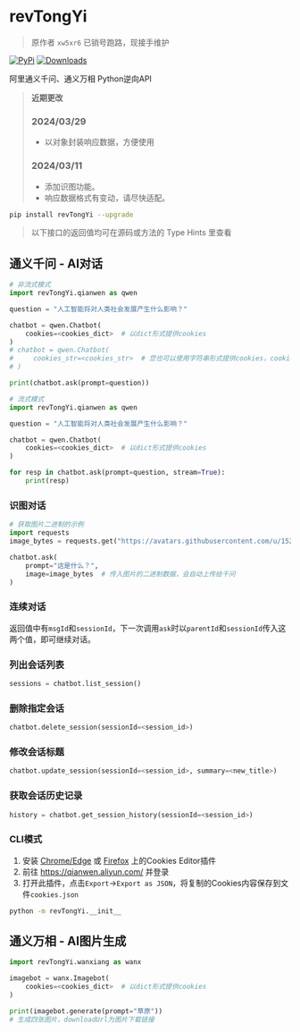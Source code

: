 # revTongYi

> 原作者 `xw5xr6` 已销号跑路，现接手维护

[![PyPi](https://img.shields.io/pypi/v/revTongYi.svg)](https://pypi.python.org/pypi/revTongYi)
[![Downloads](https://static.pepy.tech/badge/revTongYi)](https://pypi.python.org/pypi/revTongYi)

阿里通义千问、通义万相 Python逆向API

> **近期更改**
>
> ### 2024/03/29
> - 以对象封装响应数据，方便使用 
>
> ### 2024/03/11
> - 添加识图功能。
> - 响应数据格式有变动，请尽快适配。

```bash
pip install revTongYi --upgrade
```

> 以下接口的返回值均可在源码或方法的 Type Hints 里查看

## 通义千问 - AI对话

```python
# 非流式模式
import revTongYi.qianwen as qwen

question = "人工智能将对人类社会发展产生什么影响？"

chatbot = qwen.Chatbot(
    cookies=<cookies_dict>  # 以dict形式提供cookies
)
# chatbot = qwen.Chatbot(
#     cookies_str=<cookies_str>  # 您也可以使用字符串形式提供cookies，cookies字符串可以从浏览器的请求头中获取
# )

print(chatbot.ask(prompt=question))
```

```python
# 流式模式
import revTongYi.qianwen as qwen

question = "人工智能将对人类社会发展产生什么影响？"

chatbot = qwen.Chatbot(
    cookies=<cookies_dict>  # 以dict形式提供cookies
)

for resp in chatbot.ask(prompt=question, stream=True):
    print(resp)
```

### 识图对话

```python
# 获取图片二进制的示例
import requests
image_bytes = requests.get("https://avatars.githubusercontent.com/u/152763253").content

chatbot.ask(
    prompt="这是什么？",
    image=image_bytes  # 传入图片的二进制数据，会自动上传给千问
)
```

### 连续对话

返回值中有`msgId`和`sessionId`，下一次调用`ask`时以`parentId`和`sessionId`传入这两个值，即可继续对话。

### 列出会话列表

```python
sessions = chatbot.list_session()
```

### 删除指定会话

```python
chatbot.delete_session(sessionId=<session_id>)
```

### 修改会话标题

```python
chatbot.update_session(sessionId=<session_id>, summary=<new_title>)
```

### 获取会话历史记录

```python
history = chatbot.get_session_history(sessionId=<session_id>)
```


### CLI模式

1. 安装 [Chrome/Edge](https://chrome.google.com/webstore/detail/cookie-editor/hlkenndednhfkekhgcdicdfddnkalmdm) 或 [Firefox](https://addons.mozilla.org/en-US/firefox/addon/cookie-editor/) 上的Cookies Editor插件
2. 前往 https://qianwen.aliyun.com/ 并登录
3. 打开此插件，点击`Export`->`Export as JSON`，将复制的Cookies内容保存到文件`cookies.json`

```bash
python -m revTongYi.__init__
```

## 通义万相 - AI图片生成

```python
import revTongYi.wanxiang as wanx

imagebot = wanx.Imagebot(
    cookies=<cookies_dict>  # 以dict形式提供cookies
)

print(imagebot.generate(prompt="草原"))
# 生成四张图片，downloadUrl为图片下载链接
```
